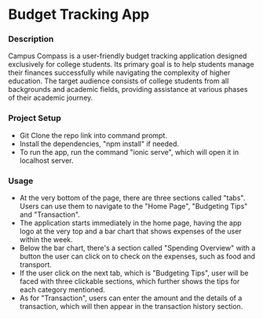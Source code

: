# Budget Tracking App

### Description
Campus Compass is a user-friendly budget tracking application designed exclusively for college students. Its primary goal is to help students manage their finances successfully while navigating the complexity of higher education. The target audience consists of college students from all backgrounds and academic fields, providing assistance at various phases of their academic journey.

### Project Setup
- Git Clone the repo link into command prompt.
- Install the dependencies, "npm install" if needed.
- To run the app, run the command "ionic serve", which will open it in localhost server.

### Usage
- At the very bottom of the page, there are three sections called "tabs". Users can use them to navigate to the "Home Page", "Budgeting Tips" and "Transaction".
- The application starts immediately in the home page, having the app logo at the very top and a bar chart that shows expenses of the user within the week.
- Below the bar chart, there's a section called "Spending Overview" with a button the user can click on to check on the expenses, such as food and transport.
- If the user click on the next tab, which is "Budgeting Tips", user will be faced with three clickable sections, which further shows the tips for each category mentioned.
- As for "Transaction", users can enter the amount and the details of a transaction, which will then appear in the transaction history section.
 
